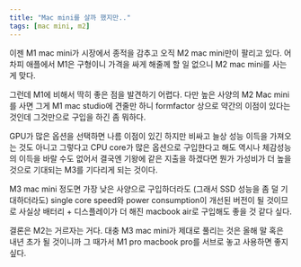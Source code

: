 ```yaml
---
title: "Mac mini를 살까 했지만.."
tags: [mac mini, m2]
---
```


이젠 M1 mac mini가 시장에서 종적을 감추고 오직 M2 mac mini만이 팔리고 있다. 어차피 애플에서 M1은 구형이니 가격을 싸게 해줄께 할 일 없으니 M2 mac mini를 사는 게 맞다.

그런데 M1에 비해서 딱히 좋은 점을 발견하기 어렵다. 다만 높은 사양의 M2 Mac mini를 사면 그게 M1 mac studio에 견줄만 하니 formfactor 상으로 약간의 이점이 있다는 것인데 그것만으로 구입을 하긴 좀 뭐하다.

GPU가 많은 옵션을 선택하면 나름 이점이 있긴 하지만 비싸고 늘상 성능 이득을 가져오는 것도 아니고 그렇다고 CPU core가 많은 옵션으로 구입한다고 해도 역시나 체감성능의 이득을 바랄 수도 없어서 결국엔 기왕에 같은 지출을 하겠다면 뭔가 가성비가 더 높을 것으로 기대되는 M3를 기다리게 되는 것이다.

M3 mac mini 정도면 가장 낮은 사양으로 구입하더라도 (그래서 SSD 성능을 좀 덜 기대하더라도) single core speed와 power consumption이 개선된 버전이 될 것이므로 사실상 배터리 + 디스플레이가 더 해진 macbook air로 구입해도 좋을 것 같다 싶다. 

결론은 M2는 거르자는 거다. 대충 M3 mac mini가 제대로 풀리는 것은 올해 말 혹은 내년 초가 될 것이니까 그 때가서 M1 pro macbook pro를 서브로 놓고 사용하면 좋지 싶다.